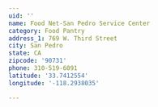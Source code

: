 ```yaml
---
uid: ''
name: Food Net-San Pedro Service Center
category: Food Pantry
address_1: 769 W. Third Street
city: San Pedro
state: CA
zipcode: '90731'
phone: 310-519-6091
latitude: '33.7412554'
longitude: '-118.2938035'

---
```

